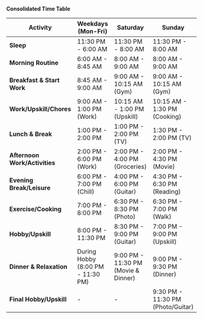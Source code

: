 **Consolidated Time Table**

| Activity                      | Weekdays (Mon-Fri)                | Saturday                            | Sunday                            |
| ----------------------------- | --------------------------------- | ----------------------------------- | --------------------------------- |
| **Sleep**                     | 11:30 PM - 6:00 AM                | 11:30 PM - 8:00 AM                  | 11:30 PM - 8:00 AM                |
| **Morning Routine**           | 6:00 AM - 8:45 AM                 | 8:00 AM - 9:00 AM                   | 8:00 AM - 9:00 AM                 |
| **Breakfast & Start Work**    | 8:45 AM - 9:00 AM                 | 9:00 AM - 10:15 AM (Gym)            | 9:00 AM - 10:15 AM (Gym)          |
| **Work/Upskill/Chores**       | 9:00 AM - 1:00 PM (Work)          | 10:15 AM - 1:00 PM (Upskill)        | 10:15 AM - 1:30 PM (Cooking)      |
| **Lunch & Break**             | 1:00 PM - 2:00 PM                 | 1:00 PM - 2:00 PM (TV)              | 1:30 PM - 2:00 PM (TV)            |
| **Afternoon Work/Activities** | 2:00 PM - 6:00 PM (Work)          | 2:00 PM - 4:00 PM (Groceries)       | 2:00 PM - 4:30 PM (Movie)         |
| **Evening Break/Leisure**     | 6:00 PM - 7:00 PM (Chill)         | 4:00 PM - 6:00 PM (Guitar)          | 4:30 PM - 6:30 PM (Reading)       |
| **Exercise/Cooking**          | 7:00 PM - 8:00 PM                 | 6:30 PM - 8:30 PM (Photo)           | 6:30 PM - 7:00 PM (Walk)          |
| **Hobby/Upskill**             | 8:00 PM - 11:30 PM                | 8:30 PM - 9:00 PM (Guitar)          | 7:00 PM - 9:00 PM (Upskill)       |
| **Dinner & Relaxation**       | During Hobby (8:00 PM - 11:30 PM) | 9:00 PM - 11:30 PM (Movie & Dinner) | 9:00 PM - 9:30 PM (Dinner)        |
| **Final Hobby/Upskill**       | -                                 | -                                   | 9:30 PM - 11:30 PM (Photo/Guitar) |
